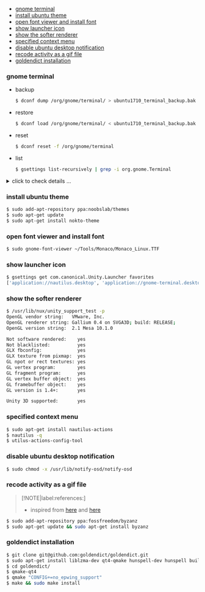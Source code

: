 <!-- START doctoc generated TOC please keep comment here to allow auto update -->
<!-- DON'T EDIT THIS SECTION, INSTEAD RE-RUN doctoc TO UPDATE -->

- [gnome terminal](#gnome-terminal)
- [install ubuntu theme](#install-ubuntu-theme)
- [open font viewer and install font](#open-font-viewer-and-install-font)
- [show launcher icon](#show-launcher-icon)
- [show the softer renderer](#show-the-softer-renderer)
- [specified context menu](#specified-context-menu)
- [disable ubuntu desktop notification](#disable-ubuntu-desktop-notification)
- [recode activity as a gif file](#recode-activity-as-a-gif-file)
- [goldendict installation](#goldendict-installation)

<!-- END doctoc generated TOC please keep comment here to allow auto update -->

### gnome terminal
- backup
  ```bash
  $ dconf dump /org/gnome/terminal/ > ubuntu1710_terminal_backup.bak
  ```

- restore
  ```bash
  $ dconf load /org/gnome/terminal/ < ubuntu1710_terminal_backup.bak
  ```

- reset
  ```bash
  $ dconf reset -f /org/gnome/terminal
  ```

- list
  ```bash
  $ gsettings list-recursively | grep -i org.gnome.Terminal
  ```

<details><summary>click to check details ...</summary>
<pre><code>$ gsettings list-recursively | grep -i org.gnome.Terminal
org.gnome.Terminal.ProfilesList list ['b1dcc9dd-5262-4d8d-a863-c897e6d979b9']
org.gnome.Terminal.ProfilesList default 'b1dcc9dd-5262-4d8d-a863-c897e6d979b9'
org.gnome.shell favorite-apps ['firefox.desktop', 'org.gnome.Nautilus.desktop', 'org.gnome.Terminal.desktop']
org.gnome.Terminal.Legacy.Settings new-terminal-mode 'window'
org.gnome.Terminal.Legacy.Settings menu-accelerator-enabled true
org.gnome.Terminal.Legacy.Settings tab-position 'top'
org.gnome.Terminal.Legacy.Settings confirm-close true
org.gnome.Terminal.Legacy.Settings shell-integration-enabled true
org.gnome.Terminal.Legacy.Settings theme-variant 'dark'
org.gnome.Terminal.Legacy.Settings default-show-menubar true
org.gnome.Terminal.Legacy.Settings mnemonics-enabled false
org.gnome.Terminal.Legacy.Settings schema-version uint32 3
org.gnome.Terminal.Legacy.Settings encodings ['UTF-8']
org.gnome.Terminal.Legacy.Settings shortcuts-enabled true
org.gnome.Terminal.Legacy.Settings tab-policy 'automatic'
org.gnome.Terminal.Legacy.Keybindings toggle-menubar 'disabled'
org.gnome.Terminal.Legacy.Keybindings reset-and-clear 'disabled'
org.gnome.Terminal.Legacy.Keybindings switch-to-tab-14 'disabled'
org.gnome.Terminal.Legacy.Keybindings zoom-normal '<Ctrl>0'
org.gnome.Terminal.Legacy.Keybindings read-only 'disabled'
org.gnome.Terminal.Legacy.Keybindings new-profile 'disabled'
org.gnome.Terminal.Legacy.Keybindings zoom-out '<Ctrl>minus'
org.gnome.Terminal.Legacy.Keybindings move-tab-left '<Ctrl><Shift>Page_Up'
org.gnome.Terminal.Legacy.Keybindings switch-to-tab-20 'disabled'
org.gnome.Terminal.Legacy.Keybindings switch-to-tab-21 'disabled'
org.gnome.Terminal.Legacy.Keybindings switch-to-tab-22 'disabled'
org.gnome.Terminal.Legacy.Keybindings switch-to-tab-23 'disabled'
org.gnome.Terminal.Legacy.Keybindings switch-to-tab-24 'disabled'
org.gnome.Terminal.Legacy.Keybindings switch-to-tab-25 'disabled'
org.gnome.Terminal.Legacy.Keybindings switch-to-tab-26 'disabled'
org.gnome.Terminal.Legacy.Keybindings switch-to-tab-27 'disabled'
org.gnome.Terminal.Legacy.Keybindings switch-to-tab-28 'disabled'
org.gnome.Terminal.Legacy.Keybindings switch-to-tab-29 'disabled'
org.gnome.Terminal.Legacy.Keybindings zoom-in '<Ctrl>plus'
org.gnome.Terminal.Legacy.Keybindings detach-tab 'disabled'
org.gnome.Terminal.Legacy.Keybindings move-tab-right '<Ctrl><Shift>Page_Down'
org.gnome.Terminal.Legacy.Keybindings close-tab '<Ctrl><Shift>w'
org.gnome.Terminal.Legacy.Keybindings paste '<Ctrl><Shift>v'
org.gnome.Terminal.Legacy.Keybindings reset 'disabled'
org.gnome.Terminal.Legacy.Keybindings new-tab '<Ctrl><Shift>t'
org.gnome.Terminal.Legacy.Keybindings find-previous '<Control><Shift>H'
org.gnome.Terminal.Legacy.Keybindings switch-to-tab-30 'disabled'
org.gnome.Terminal.Legacy.Keybindings switch-to-tab-31 'disabled'
org.gnome.Terminal.Legacy.Keybindings switch-to-tab-32 'disabled'
org.gnome.Terminal.Legacy.Keybindings select-all 'disabled'
org.gnome.Terminal.Legacy.Keybindings switch-to-tab-34 'disabled'
org.gnome.Terminal.Legacy.Keybindings switch-to-tab-35 'disabled'
org.gnome.Terminal.Legacy.Keybindings preferences 'disabled'
org.gnome.Terminal.Legacy.Keybindings prev-tab '<Control>Page_Up'
org.gnome.Terminal.Legacy.Keybindings switch-to-tab-33 'disabled'
org.gnome.Terminal.Legacy.Keybindings find-next '<Control><Shift>G'
org.gnome.Terminal.Legacy.Keybindings find '<Control><Shift>F'
org.gnome.Terminal.Legacy.Keybindings switch-to-tab-1 '<Alt>1'
org.gnome.Terminal.Legacy.Keybindings switch-to-tab-2 '<Alt>2'
org.gnome.Terminal.Legacy.Keybindings switch-to-tab-3 '<Alt>3'
org.gnome.Terminal.Legacy.Keybindings switch-to-tab-4 '<Alt>4'
org.gnome.Terminal.Legacy.Keybindings switch-to-tab-5 '<Alt>5'
org.gnome.Terminal.Legacy.Keybindings switch-to-tab-6 '<Alt>6'
org.gnome.Terminal.Legacy.Keybindings switch-to-tab-7 '<Alt>7'
org.gnome.Terminal.Legacy.Keybindings switch-to-tab-8 '<Alt>8'
org.gnome.Terminal.Legacy.Keybindings switch-to-tab-9 '<Alt>9'
org.gnome.Terminal.Legacy.Keybindings help 'F1'
org.gnome.Terminal.Legacy.Keybindings copy '<Ctrl><Shift>c'
org.gnome.Terminal.Legacy.Keybindings close-window '<Ctrl><Shift>q'
org.gnome.Terminal.Legacy.Keybindings new-window '<Ctrl><Shift>n'
org.gnome.Terminal.Legacy.Keybindings save-contents 'disabled'
org.gnome.Terminal.Legacy.Keybindings find-clear '<Control><Shift>J'
org.gnome.Terminal.Legacy.Keybindings switch-to-tab-10 '<Alt>0'
org.gnome.Terminal.Legacy.Keybindings full-screen 'F11'
org.gnome.Terminal.Legacy.Keybindings switch-to-tab-12 'disabled'
org.gnome.Terminal.Legacy.Keybindings switch-to-tab-13 'disabled'
org.gnome.Terminal.Legacy.Keybindings switch-to-tab-11 'disabled'
org.gnome.Terminal.Legacy.Keybindings switch-to-tab-15 'disabled'
org.gnome.Terminal.Legacy.Keybindings switch-to-tab-16 'disabled'
org.gnome.Terminal.Legacy.Keybindings switch-to-tab-17 'disabled'
org.gnome.Terminal.Legacy.Keybindings switch-to-tab-18 'disabled'
org.gnome.Terminal.Legacy.Keybindings switch-to-tab-19 'disabled'
org.gnome.Terminal.Legacy.Keybindings profile-preferences 'disabled'
org.gnome.Terminal.Legacy.Keybindings next-tab '<Control>Page_Down'
</code></pre>
</details>

### install ubuntu theme
```bash
$ sudo add-apt-repository ppa:noobslab/themes
$ sudo apt-get update
$ sudo apt-get install nokto-theme
```

### open font viewer and install font
```bash
$ sudo gnome-font-viewer ~/Tools/Monaco/Monaco_Linux.TTF
```

### show launcher icon
```bash
$ gsettings get com.canonical.Unity.Launcher favorites
['application://nautilus.desktop', 'application://gnome-terminal.desktop', 'application://firefox.desktop', 'unity://running-apps', 'application://gvim.desktop', 'unity://desktop-icon', 'unity://expo-icon', 'unity://devices']
```

### show the softer renderer
```bash
$ /usr/lib/nux/unity_support_test -p
OpenGL vendor string:   VMware, Inc.
OpenGL renderer string: Gallium 0.4 on SVGA3D; build: RELEASE;
OpenGL version string:  2.1 Mesa 10.1.0

Not software rendered:    yes
Not blacklisted:          yes
GLX fbconfig:             yes
GLX texture from pixmap:  yes
GL npot or rect textures: yes
GL vertex program:        yes
GL fragment program:      yes
GL vertex buffer object:  yes
GL framebuffer object:    yes
GL version is 1.4+:       yes

Unity 3D supported:       yes
```

### specified context menu
```bash
$ sudo apt-get install nautilus-actions
$ nautilus -q
$ utilus-actions-config-tool
```

### disable ubuntu desktop notification
```bash
$ sudo chmod -x /usr/lib/notify-osd/notify-osd
```

### recode activity as a gif file

> [!NOTE|label:references:]
> - inspired from [here](http://askubuntu.com/a/13462/92979) and [here](http://askubuntu.com/a/107735/92979)

```bash
$ sudo add-apt-repository ppa:fossfreedom/byzanz
$ sudo apt-get update && sudo apt-get install byzanz
```

### goldendict installation
```bash
$ git clone git@github.com:goldendict/goldendict.git
$ sudo apt-get install liblzma-dev qt4-qmake hunspell-dev hunspell build-essential libvorbis-dev zlib1g-dev libhunspell-dev x11proto-record-dev libqt4-dev libqtwebkit-dev libxtst-dev liblzo2-dev libbz2-dev libao-dev libavutil-dev libavformat-dev libtiff5-dev
$ cd goldendict/
$ qmake-qt4
$ qmake "CONFIG+=no_epwing_support"
$ make && sudo make install
```
